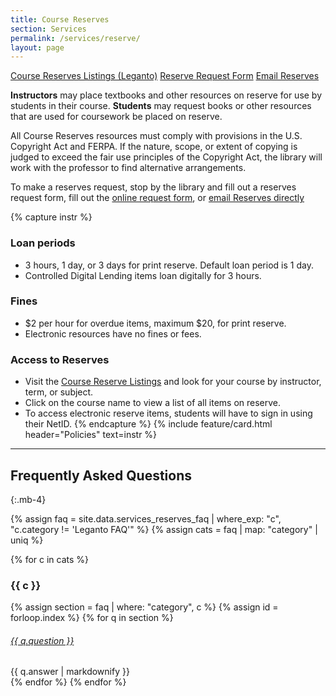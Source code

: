 ```yaml
---
title: Course Reserves
section: Services
permalink: /services/reserve/
layout: page
---
```

<p class="text-center">
    <a href="https://alliance-uidaho.alma.exlibrisgroup.com/leganto/public/01ALLIANCE_UID/searchlists" class="btn btn-outline-pride-gold m-2" ><span class="fas fa-book"></span> Course Reserves Listings (Leganto)</a>
    <a href="https://uidaho.co1.qualtrics.com/jfe/form/SV_d3UL6u0pxEGpZs2" class="btn btn-outline-pride-gold my-2" target="_blank" rel="noopener"><span class="fas fa-link"></span> Reserve Request Form</a>
    <a href="mailto:libreserve@uidaho.edu" class="btn btn-outline-clearwater m-2"><span class="fas fa-envelope"></span> Email Reserves</a>
</p>

**Instructors** may place textbooks and other resources on reserve for use by students in their course.
**Students** may request books or other resources that are used for coursework be placed on reserve.

All Course Reserves resources must comply with provisions in the U.S. Copyright Act and FERPA. If the nature, scope, or extent of copying is judged to exceed the fair use principles of the Copyright Act, the library will work with the professor to find alternative arrangements.

To make a reserves request, stop by the library and fill out a reserves request form, fill out the [online request form](https://uidaho.co1.qualtrics.com/jfe/form/SV_d3UL6u0pxEGpZs2), or [email Reserves directly](mailto:libreserve@uidaho.edu)

{% capture instr %}
### Loan periods
- 3 hours, 1 day, or 3 days for print reserve. Default loan period is 1 day.
- Controlled Digital Lending items loan digitally for 3 hours.

### Fines
- $2 per hour for overdue items, maximum $20, for print reserve.
- Electronic resources have no fines or fees.

### Access to Reserves
- Visit the [Course Reserve Listings](https://alliance-uidaho.alma.exlibrisgroup.com/leganto/public/01ALLIANCE_UID/searchlists) and look for your course by instructor, term, or subject.
- Click on the course name to view a list of all items on reserve.
- To access electronic reserve items, students will have to sign in using their NetID.
{% endcapture %}
{% include feature/card.html header="Policies" text=instr %}

------

## Frequently Asked Questions
{:.mb-4}

{% assign faq = site.data.services_reserves_faq | where_exp: "c", "c.category != 'Leganto FAQ'" %}
{% assign cats = faq | map: "category" | uniq %}

{% for c in cats %}
<h3 id="faq-{{ c| slugify }}">{{ c }}</h3>

{% assign section = faq | where: "category", c %}
{% assign id = forloop.index %}
{% for q in section %}
<div class="card my-3">
    <div class="card-header">
        <h6 class="card-title mb-0">
            <a data-toggle="collapse" href="#collapse{{ id }}{{ forloop.index }}">{{ q.question }} <span class="fas fa-chevron-down smalltxt"></span></a>
        </h6>
    </div>
    <div id="collapse{{ id }}{{ forloop.index }}" class="collapse">
        <div class="card-body">{{ q.answer | markdownify }}</div>
    </div>
</div> 
{% endfor %}
{% endfor %}